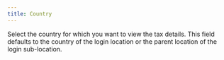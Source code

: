 ```yaml
---
title: Country
---
```



Select the country for which you want to view the tax details. This  field defaults to the country of the login location or the parent location  of the login sub-location.
